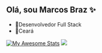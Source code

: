 ## Olá, sou Marcos Braz ✨
- 📝Desenvolvedor Full Stack
- 🌱Ceará

[![My Awesome Stats](https://awesome-github-stats.azurewebsites.net/user-stats/marcosbraz1?cardType=github&theme=github-dark&preferLogin=true&Border=484848&Background=0D1117&Ring=3577DD)](https://git.io/awesome-stats-card) ![](https://github-readme-streak-stats.herokuapp.com/?user=marcosbraz1&theme=dark&hide_border=false)
